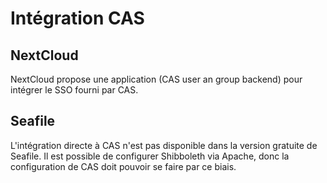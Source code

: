 Intégration CAS
===============

NextCloud
---------

NextCloud propose une application (CAS user an group backend) pour intégrer le SSO fourni par CAS.

Seafile
-------

L'intégration directe à CAS n'est pas disponible dans la version gratuite de Seafile. Il est possible de configurer
Shibboleth via Apache, donc la configuration de CAS doit pouvoir se faire par ce biais.
